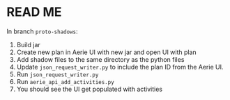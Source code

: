 # READ ME

In branch `proto-shadows`:
1. Build jar
2. Create new plan in Aerie UI with new jar and open UI with plan
3. Add shadow files to the same directory as the python files 
4. Update `json_request_writer.py` to include the plan ID from the Aerie UI.
5. Run `json_request_writer.py`
6. Run `aerie_api_add_activities.py`
7. You should see the UI get populated with activities
